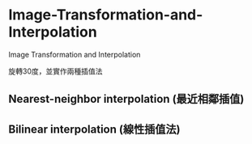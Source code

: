 # Image-Transformation-and-Interpolation
Image Transformation and Interpolation

旋轉30度，並實作兩種插值法

## Nearest-neighbor interpolation (最近相鄰插值)

## Bilinear interpolation (線性插值法)
